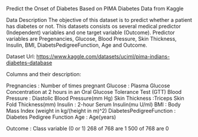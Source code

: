 Predict the Onset of Diabetes Based on PIMA Diabetes Data from Kaggle

Data Description
The objective of this dataset is to predict whether a patient has diabetes or not. This datasets consists os several medical predictor (Independent) variables and one target variable (Outcome). Predictor variables are Pregenancies, Glucose, Blood Pressure, Skin Thickness, Insulin, BMI, DiabetsPedigreeFunction, Age and Outcome.

Dataset Url: https://www.kaggle.com/datasets/uciml/pima-indians-diabetes-database

Columns and their description:

Pregnancies : Number of times pregnant
Glucose : Plasma Glucose Concentration at 2 hours in an Oral Glucose Tolerance Test (GTT)
Blood Pressure : Diastolic Blood Pressure(mm Hg)
Skin Thickness :Triceps Skin Fold Thickness(mm)
Insulin : 2-hour Serum Insulin(mu U/ml)
BMI : Body Mass Index (weight in kg/(height in m)^2)
DiabetesPedigreeFunction : Diabetes Pedigree Function
Age : Age(years)

Outcome : Class variable (0 or 1)
      268 of 768 are 1
      500 of 768 are 0
